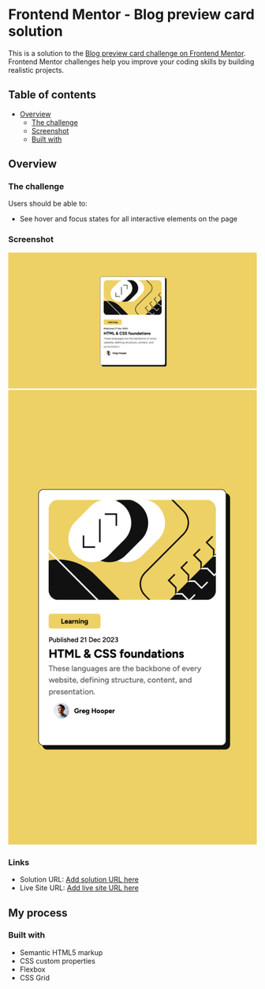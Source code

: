 # Frontend Mentor - Blog preview card solution

This is a solution to the [Blog preview card challenge on Frontend Mentor](https://www.frontendmentor.io/challenges/blog-preview-card-ckPaj01IcS). Frontend Mentor challenges help you improve your coding skills by building realistic projects.

## Table of contents

- [Overview](#overview)
  - [The challenge](#the-challenge)
  - [Screenshot](#screenshot)
  - [Built with](#built-with)

## Overview

### The challenge

Users should be able to:

- See hover and focus states for all interactive elements on the page

### Screenshot

![Design preview for the Blog preview card coding challenge](/images/desktop.png)
![Design preview for the Blog preview card coding challenge](/images/mobile.png)

### Links

- Solution URL: [Add solution URL here](https://github.com/nabilroslizar/previewcard.git)
- Live Site URL: [Add live site URL here](https://nabilroslizar.github.io/preview-card/)

## My process

### Built with

- Semantic HTML5 markup
- CSS custom properties
- Flexbox
- CSS Grid